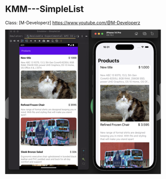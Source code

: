 # KMM---SimpleList
Class: [M-Developerz]
https://www.youtube.com/@M-Developerz

<img src="https://raw.githubusercontent.com/paulosoujava/KMM---SimpleList/main/image/teste.png" width="648">
